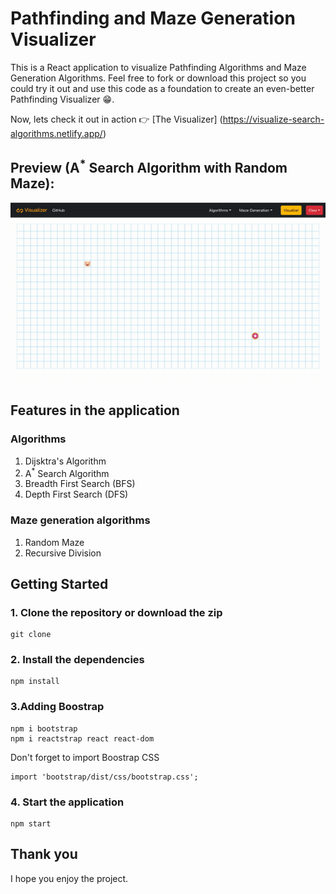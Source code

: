 # Pathfinding and Maze Generation Visualizer
This is a React application to visualize Pathfinding Algorithms and Maze Generation Algorithms. Feel free to fork or download this project so you could try it out and use this code as a foundation to create an even-better Pathfinding Visualizer :grin:.

Now, lets check it out in action :point_right: [The Visualizer] (https://visualize-search-algorithms.netlify.app/)

## Preview (A<sup>*</sup> Search Algorithm with Random Maze): 

<p align="center">
  <img src="Preview.gif">
</p>

## Features in the application
### Algorithms
1) Dijsktra's Algorithm
2) A<sup>*</sup> Search Algorithm
3) Breadth First Search (BFS)
4) Depth First Search (DFS)

### Maze generation algorithms
1) Random Maze
2) Recursive Division

## Getting Started
### 1. Clone the repository or download the zip
```
git clone 
```

### 2. Install the dependencies
```
npm install
```

### 3.Adding Boostrap
```
npm i bootstrap
npm i reactstrap react react-dom
```
Don't forget to import Boostrap CSS
```
import 'bootstrap/dist/css/bootstrap.css';
```

### 4. Start the application
```
npm start
```
## Thank you

I hope you enjoy the project.

